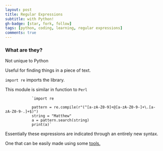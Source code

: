 ```yaml
---
layout: post
title: Regular Expressions
subtitle: with Python!
gh-badge: [star, fork, follow]
tags: [python, coding, learning, regular expressions]
comments: true
---
```


### What are they?

Not unique to Python

Useful for finding things in a piece of text.

`import re` imports the library.

This module is similar in function to `Perl`

                `import re
                
                pattern = re.compile(r"(^[a-zA-Z0-9]+@[a-zA-Z0-9-]+\.[a-zA-Z0-9-.]+$)")
                string = "Matthew"
                a = pattern.search(string)
                print(a)`

Essentially these expressions are indicated through an entirely new syntax.

One that can be easily made using some [tools.](https://regex101.com/)
